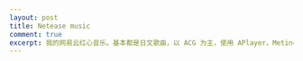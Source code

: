 ```yaml
---
layout: post
title: Netease music
comment: true
excerpt: 我的网易云红心音乐。基本都是日文歌曲，以 ACG 为主，使用 APlayer，Meting，MetingJS 搭建。
---
```


<div class="aplayer"
     data-id="82619039"
     data-server="netease"
     data-type="playlist"
     data-mode="circulation"
     data-autoplay="false"
     data-mutex="true"
     data-listmaxheight="500px"
     data-preload="auto"
     data-theme="red">
</div>

<script>var meting_api='//api.mizore.cn/Meting/api.php?server=:server&type=:type&id=:id'</script>
<script src="//cdn.jsdelivr.net/npm/aplayer/dist/APlayer.min.js"></script>
<script src="//cdn.jsdelivr.net/npm/meting/dist/Meting.min.js"></script>
